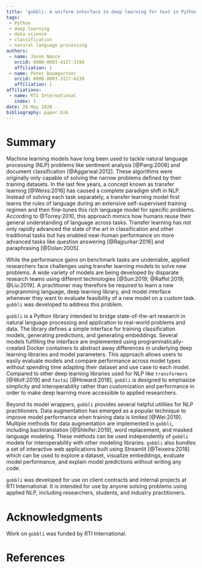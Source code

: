 ```yaml
---
title: 'gobbli: A uniform interface to deep learning for text in Python'
tags:
 - Python
 - deep learning
 - data science
 - classification
 - natural language processing
authors:
 - name: Jason Nance
   orcid: 0000-0003-4127-3198
   affiliation: 1
 - name: Peter Baumgartner
   orcid: 0000-0003-3117-6239
   affiliation: 1
affiliations:
 - name: RTI International
   index: 1
date: 20 May 2020
bibliography: paper.bib
---
```


# Summary

Machine learning models have long been used to tackle natural language processing (NLP) problems like sentiment analysis [@Pang:2008] and document classification [@Aggarwal:2012].  These algorithms were originally only capable of solving the narrow problems defined by their training datasets.  In the last few years, a concept known as transfer learning [@Weiss:2016] has caused a complete paradigm shift in NLP.  Instead of solving each task separately, a transfer learning model first learns the rules of language during an extensive self-supervised training regimen and then fine-tunes this rich language model for specific problems.  According to @Torrey:2010, this approach mimics how humans reuse their general understanding of language across tasks.  Transfer learning has not only rapidly advanced the state of the art in classification and other traditional tasks but has enabled near-human performance on more advanced tasks like question answering [@Rajpurkar:2016] and paraphrasing [@Dolan:2005].

While the performance gains on benchmark tasks are undeniable, applied researchers face challenges using transfer learning models to solve new problems.  A wide variety of models are being developed by disparate research teams using different technologies [@Sun:2019; @Raffel:2019; @Liu:2019]. A practitioner may therefore be required to learn a new programming language, deep learning library, and model interface whenever they want to evaluate feasibility of a new model on a custom task.  ``gobbli`` was developed to address this problem.

``gobbli`` is a Python library intended to bridge state-of-the-art research in natural language processing and application to real-world problems and data.  The library defines a simple interface for training classification models, generating predictions, and generating embeddings.  Several models fulfilling the interface are implemented using programmatically-created Docker containers to abstract away differences in underlying deep learning libraries and model parameters.  This approach allows users to easily evaluate models and compare performance across model types without spending time adapting their dataset and use case to each model.  Compared to other deep learning libraries used for NLP like ``transformers`` [@Wolf:2019] and ``fastai`` [@Howard:2018], ``gobbli`` is designed to emphasize simplicity and interoperability rather than customization and performance in order to make deep learning more accessible to applied researchers.

Beyond its model wrappers, ``gobbli`` provides several helpful utilities for NLP practitioners.  Data augmentation has emerged as a popular technique to improve model performance when training data is limited [@Wei:2019].  Multiple methods for data augmentation are implemented in ``gobbli``, including backtranslation [@Shleifer:2019], word replacement, and masked language modeling. These methods can be used independently of ``gobbli`` models for interoperability with other modeling libraries.  ``gobbli`` also bundles a set of interactive web applications built using Streamlit [@Teixeira:2018] which can be used to explore a dataset, visualize embeddings, evaluate model performance, and explain model predictions without writing any code.

``gobbli`` was developed for use on client contracts and internal projects at RTI International.  It is intended for use by anyone solving problems using applied NLP, including researchers, students, and industry practitioners.

# Acknowledgments

Work on ``gobbli`` was funded by RTI International.

# References
